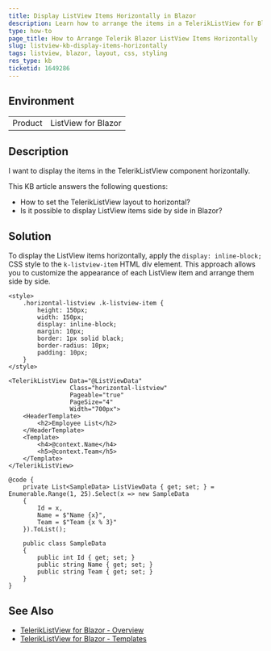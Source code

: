 ```yaml
---
title: Display ListView Items Horizontally in Blazor
description: Learn how to arrange the items in a TelerikListView for Blazor horizontally using custom CSS styles.
type: how-to
page_title: How to Arrange Telerik Blazor ListView Items Horizontally
slug: listview-kb-display-items-horizontally
tags: listview, blazor, layout, css, styling
res_type: kb
ticketid: 1649286
---
```


## Environment
<table>
    <tbody>
	    <tr>
	    	<td>Product</td>
	    	<td>ListView for Blazor</td>
	    </tr>
    </tbody>
</table>

## Description

I want to display the items in the TelerikListView component horizontally.

This KB article answers the following questions:
- How to set the TelerikListView layout to horizontal?
- Is it possible to display ListView items side by side in Blazor?

## Solution

To display the ListView items horizontally, apply the `display: inline-block;` CSS style to the `k-listview-item` HTML div element. This approach allows you to customize the appearance of each ListView item and arrange them side by side.

`````RAZOR
<style>
    .horizontal-listview .k-listview-item {
        height: 150px;
        width: 150px;
        display: inline-block;
        margin: 10px;
        border: 1px solid black;
        border-radius: 10px;
        padding: 10px;
    }
</style>

<TelerikListView Data="@ListViewData"
                 Class="horizontal-listview"
                 Pageable="true"
                 PageSize="4"
                 Width="700px">
    <HeaderTemplate>
        <h2>Employee List</h2>
    </HeaderTemplate>
    <Template>
        <h4>@context.Name</h4>
        <h5>@context.Team</h5>
    </Template>
</TelerikListView>

@code {
    private List<SampleData> ListViewData { get; set; } = Enumerable.Range(1, 25).Select(x => new SampleData
    {
        Id = x,
        Name = $"Name {x}",
        Team = $"Team {x % 3}"
    }).ToList();

    public class SampleData
    {
        public int Id { get; set; }
        public string Name { get; set; }
        public string Team { get; set; }
    }
}
`````

## See Also
- [TelerikListView for Blazor - Overview](https://docs.telerik.com/blazor-ui/components/listview/overview)
- [TelerikListView for Blazor - Templates](https://docs.telerik.com/blazor-ui/components/listview/templates)
